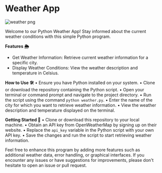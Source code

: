 <p align="center">
  <h1>Weather App</h1>
</p>


![weather png](https://github.com/youknowmannu/Python-Weather-App/assets/130030050/c5dd032e-124d-4f45-9c18-0b370b8b1799)





Welcome to our Python Weather App! Stay informed about the current weather conditions with this simple Python program.

**Features 🌦️**
- Get Weather Information: Retrieve current weather information for a specific city.
- Display Weather Conditions: View the weather description and temperature in Celsius.

**How to Use 🛠️**
• Ensure you have Python installed on your system.
• Clone or download the repository containing the Python script.
• Open your terminal or command prompt and navigate to the project directory.
• Run the script using the command `python weather.py`.
• Enter the name of the city for which you want to retrieve weather information.
• View the weather description and temperature displayed on the terminal.

**Getting Started 🏁**
• Clone or download this repository to your local machine.
• Obtain an API key from OpenWeatherMap by signing up on their website.
• Replace the `api_key` variable in the Python script with your own API key.
• Save the changes and run the script to start retrieving weather information.

Feel free to enhance this program by adding more features such as additional weather data, error handling, or graphical interfaces. If you encounter any issues or have suggestions for improvements, please don't hesitate to open an issue or pull request.

